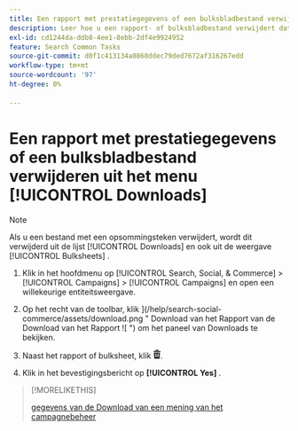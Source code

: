 ```yaml
---
title: Een rapport met prestatiegegevens of een bulksbladbestand verwijderen uit het menu [!UICONTROL Downloads]
description: Leer hoe u een rapport- of bulksbladbestand verwijdert dat u hebt gedownload een weergave voor campagnebeheer.
exl-id: cd1244da-ddb8-4ee1-8ebb-2df4e9924952
feature: Search Common Tasks
source-git-commit: d0f1c413134a0868ddec79ded7672af316267edd
workflow-type: tm+mt
source-wordcount: '97'
ht-degree: 0%

---
```


# Een rapport met prestatiegegevens of een bulksbladbestand verwijderen uit het menu [!UICONTROL Downloads]

>[!NOTE]
>
>Als u een bestand met een opsommingsteken verwijdert, wordt dit verwijderd uit de lijst [!UICONTROL Downloads] en ook uit de weergave [!UICONTROL Bulksheets] .

1. Klik in het hoofdmenu op [!UICONTROL Search, Social, & Commerce] > [!UICONTROL Campaigns] > [!UICONTROL Campaigns] en open een willekeurige entiteitsweergave.

1. Op het recht van de toolbar, klik &rbrack;(/help/search-social-commerce/assets/download.png " Download van het Rapport van de Download van het Rapport !&lbrack; ") om het paneel van Downloads te bekijken.

1. Naast het rapport of bulksheet, klik ![ Schrapping ](/help/search-social-commerce/assets/delete.png " ").

1. Klik in het bevestigingsbericht op **[!UICONTROL Yes]** .

>[!MORELIKETHIS]
>
>[ gegevens van de Download van een mening van het campagnebeheer ](/help/search-social-commerce/common-tasks/navigation-editing-selection/download.md)
